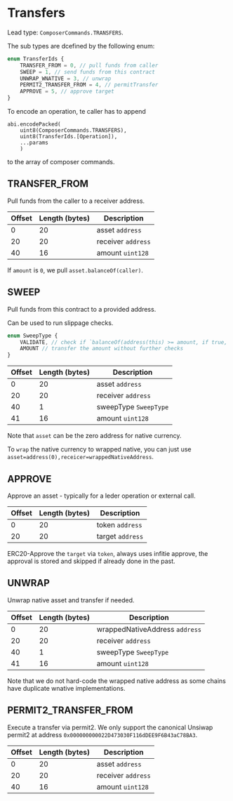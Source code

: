 # Transfers

Lead type: `ComposerCommands.TRANSFERS`.

The sub types are dcefined by the following enum:

```Typescript
enum TransferIds {
    TRANSFER_FROM = 0, // pull funds from caller
    SWEEP = 1, // send funds from this contract
    UNWRAP_WNATIVE = 3, // unwrap
    PERMIT2_TRANSFER_FROM = 4, // permitTransfer
    APPROVE = 5, // approve target
}
```

To encode an operation, te caller has to append

```Solidity
abi.encodePacked(
    uint8(ComposerCommands.TRANSFERS),
    uint8(TransferIds.[Operation]),
    ...params
    )
```

to the array of composer commands.

## TRANSFER_FROM

Pull funds from the caller to a receiver address.

| Offset | Length (bytes) | Description        |
| ------ | -------------- | ------------------ |
| 0      | 20             | asset `address`    |
| 20     | 20             | receiver `address` |
| 40     | 16             | amount `uint128`   |

If `amount` is `0`, we pull `asset.balanceOf(caller)`.

## SWEEP

Pull funds from this contract to a provided address.

Can be used to run slippage checks.

```TypeScript
enum SweepType {
    VALIDATE, // check if `balanceOf(address(this) >= amount, if true, transfer it, if not, revert
    AMOUNT // transfer the amount without further checks
}
```

| Offset | Length (bytes) | Description           |
| ------ | -------------- | --------------------- |
| 0      | 20             | asset `address`       |
| 20     | 20             | receiver `address`    |
| 40     | 1              | sweepType `SweepType` |
| 41     | 16             | amount `uint128`      |

Note that `asset` can be the zero address for native currency.

To `wrap` the native currency to wrapped native, you can just use `asset=address(0),receicer=wrappedNativeAddress`.

## APPROVE

Approve an asset - typically for a leder operation or external call.

| Offset | Length (bytes) | Description      |
| ------ | -------------- | ---------------- |
| 0      | 20             | token `address`  |
| 20     | 20             | target `address` |

ERC20-Approve the `target` via `token`, always uses infitie approve, the approval is stored and skipped if already done in the past.

## UNWRAP

Unwrap native asset and transfer if needed.

| Offset | Length (bytes) | Description                    |
| ------ | -------------- | ------------------------------ |
| 0      | 20             | wrappedNativeAddress `address` |
| 20     | 20             | receiver `address`             |
| 40     | 1              | sweepType `SweepType`          |
| 41     | 16             | amount `uint128`               |

Note that we do not hard-code the wrapped native address as some chains have duplicate wnative implementations.

## PERMIT2_TRANSFER_FROM

Execute a transfer via permit2. We only support the canonical Unsiwap permit2 at address `0x000000000022D473030F116dDEE9F6B43aC78BA3`.

| Offset | Length (bytes) | Description        |
| ------ | -------------- | ------------------ |
| 0      | 20             | asset `address`    |
| 20     | 20             | receiver `address` |
| 40     | 16             | amount `uint128`   |
